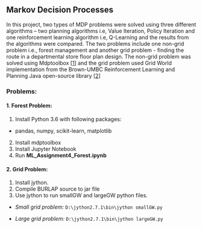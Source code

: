## Markov Decision Processes

In this project, two types of MDP problems were solved using three different algorithms – two planning algorithms i.e, Value Iteration, Policy Iteration and one reinforcement learning algorithm i.e, Q-Learning and the results from the algorithms were compared. The two problems include one non-grid problem i.e., forest management and another grid problem - finding the route in a departmental store floor plan design. The non-grid problem was solved using Mdptoolbox [[1](https://github.com/sawcordwell/pymdptoolbox)] and the grid problem used Grid World implementation from the Brown-UMBC Reinforcement Learning and Planning Java open-source library [[2](https://github.com/jmacglashan/burlap)]

### Problems:
#### 1. Forest Problem:
1. Install Python 3.6 with following packages:
- pandas, numpy, scikit-learn, matplotlib
2. Install mdptoolbox
3. Install Jupyter Notebook
4. Run **ML_Assignment4_Forest.ipynb**

#### 2. Grid Problem:
1. Install jython.
2. Compile BURLAP source to jar file
3. Use jython to run smallGW and largeGW python files.
* *Small grid problem:*
``D:\jython2.7.1\bin\jython smallGW.py``

* *Large grid problem:*
``D:\jython2.7.1\bin\jython largeGW.py``

